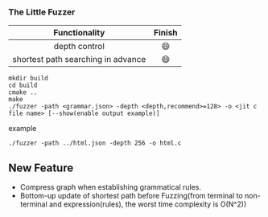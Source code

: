 ### The Little Fuzzer

|Functionality|Finish|
|:------------:|:-----:|
|depth control |😄|
|shortest path searching in advance|😄|

```
mkdir build
cd build
cmake ..
make
./fuzzer -path <grammar.json> -depth <depth,recommend>=128> -o <jit c file name> [--show(enable output example)]
```
example
```
./fuzzer -path ../html.json -depth 256 -o html.c
```
## New Feature
* Compress graph when establishing grammatical rules.
* Bottom-up update of shortest path before Fuzzing(from terminal to non-terminal and expression(rules), the worst time complexity is O(N^2))